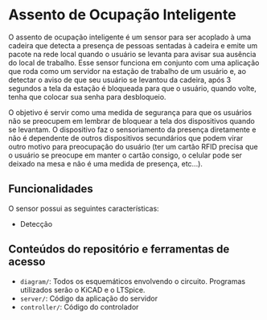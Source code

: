 # Assento de Ocupação Inteligente

O assento de ocupação inteligente é um sensor para ser acoplado à uma cadeira que detecta a presença de pessoas sentadas à cadeira e emite um pacote na rede local quando o usuário se levanta para avisar sua ausência do local de trabalho. Esse sensor funciona em conjunto com uma aplicação que roda como um servidor na estação de trabalho de um usuário e, ao detectar o aviso de que seu usuário se levantou da cadeira, após 3 segundos a tela da estação é bloqueada para que o usuário, quando volte, tenha que colocar sua senha para desbloqueio.

O objetivo é servir como uma medida de segurança para que os usuários não se preocupem em lembrar de bloquear a tela dos dispositivos quando se levantam. O dispositivo faz o sensoriamento da presença diretamente e não é dependente de outros dispositivos secundários que podem virar outro motivo para preocupação do usuário (ter um cartão RFID precisa que o usuário se preocupe em manter o cartão consigo, o celular pode ser deixado na mesa e não é uma medida de presença, etc...).

## Funcionalidades

O sensor possui as seguintes características:

* Detecção 

## Conteúdos do repositório e ferramentas de acesso

* `diagram/`: Todos os esquemáticos envolvendo o circuito. Programas utilizados serão o KiCAD e o LTSpice.
* `server/`: Código da aplicação do servidor
* `controller/`: Código do controlador

